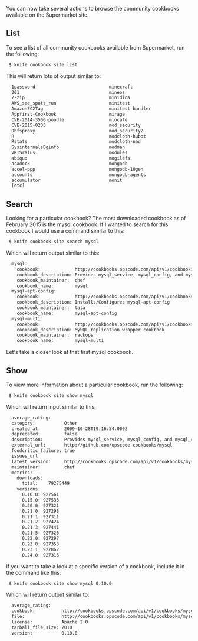 You can now take several actions to browse the community cookbooks available on the Supermarket site.

## List

To see a list of all community cookbooks available from Supermarket, run the following:


```bash
 $ knife cookbook site list
```

This will return lots of output similar to:


```bash
  1password                            minecraft
  301                                  mineos
  7-zip                                minidlna
  AWS_see_spots_run                    minitest
  AmazonEC2Tag                         minitest-handler
  Appfirst-Cookbook                    mirage
  CVE-2014-3566-poodle                 mlocate
  CVE-2015-0235                        mod_security
  Obfsproxy                            mod_security2
  R                                    modcloth-hubot
  Rstats                               modcloth-nad
  SysinternalsBginfo                   modman
  VRTSralus                            modules
  abiquo                               mogilefs
  acadock                              mongodb
  accel-ppp                            mongodb-10gen
  accounts                             mongodb-agents
  accumulator                          monit
  [etc]
```

## Search

Looking for a particular cookbook?  The most downloaded cookbook as of February 2015 is the mysql cookbook.  If I wanted to search for this cookbook I would use a command similar to this:

```bash
 $ knife cookbook site search mysql
```

Which will return output similar to this:

```bash
  mysql:
    cookbook:             http://cookbooks.opscode.com/api/v1/cookbooks/mysql
    cookbook_description: Provides mysql_service, mysql_config, and mysql_client resources
    cookbook_maintainer:  chef
    cookbook_name:        mysql
  mysql-apt-config:
    cookbook:             http://cookbooks.opscode.com/api/v1/cookbooks/mysql-apt-config
    cookbook_description: Installs/Configures mysql-apt-config
    cookbook_maintainer:  tata
    cookbook_name:        mysql-apt-config
  mysql-multi:
    cookbook:             http://cookbooks.opscode.com/api/v1/cookbooks/mysql-multi
    cookbook_description: MySQL replication wrapper cookbook
    cookbook_maintainer:  rackops
    cookbook_name:        mysql-multi
```

Let's take a closer look at that first mysql cookbook.

## Show

To view more information about a particular cookbook, run the following:

```bash
 $ knife cookbook site show mysql
```

Which will return input similar to this:

```bash
  average_rating:
  category:           Other
  created_at:         2009-10-28T19:16:54.000Z
  deprecated:         false
  description:        Provides mysql_service, mysql_config, and mysql_client resources
  external_url:       http://github.com/opscode-cookbooks/mysql
  foodcritic_failure: true
  issues_url:
  latest_version:     http://cookbooks.opscode.com/api/v1/cookbooks/mysql/versions/6.0.15
  maintainer:         chef
  metrics:
    downloads:
      total:    79275449
    versions:
      0.10.0: 927561
      0.15.0: 927536
      0.20.0: 927321
      0.21.0: 927298
      0.21.1: 927311
      0.21.2: 927424
      0.21.3: 927441
      0.21.5: 927326
      0.22.0: 927297
      0.23.0: 927353
      0.23.1: 927862
      0.24.0: 927316
```

If you want to take a look at a specific version of a cookbook, include it in the command like this:

```bash
 $ knife cookbook site show mysql 0.10.0
```

Which will return output similar to:

```bash
  average_rating:
  cookbook:          http://cookbooks.opscode.com/api/v1/cookbooks/mysql
  file:              http://cookbooks.opscode.com/api/v1/cookbooks/mysql/versions/0.10.0/download
  license:           Apache 2.0
  tarball_file_size: 7010
  version:           0.10.0
```
